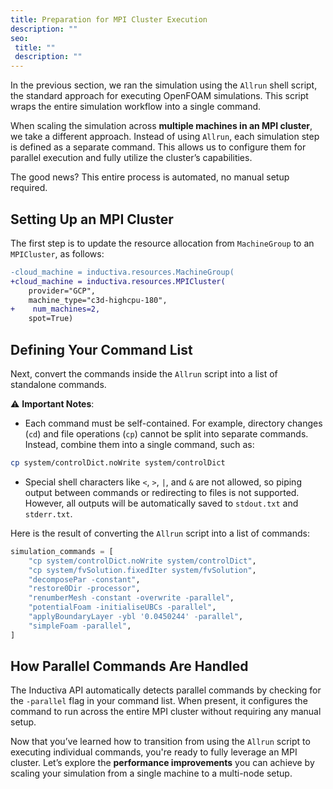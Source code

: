 ```yaml
---
title: Preparation for MPI Cluster Execution
description: ""
seo:
 title: ""
 description: ""
---
```


In the previous section, we ran the simulation using the `Allrun` shell script, the standard approach for executing 
OpenFOAM simulations. This script wraps the entire simulation workflow into a single command.

When scaling the simulation across **multiple machines in an MPI cluster**, we
take a different approach. Instead of using `Allrun`, each simulation step is
defined as a separate command. This allows us to configure them for parallel
execution and fully utilize the cluster’s capabilities.

The good news? This entire process is automated, no manual setup required.

## Setting Up an MPI Cluster
The first step is to update the resource allocation from `MachineGroup` to an `MPICluster`, as follows:

```diff
-cloud_machine = inductiva.resources.MachineGroup(
+cloud_machine = inductiva.resources.MPICluster(
    provider="GCP",
    machine_type="c3d-highcpu-180",
+    num_machines=2,
    spot=True)
```

## Defining Your Command List
Next, convert the commands inside the `Allrun` script into a list of standalone commands.

⚠️ **Important Notes**: 
* Each command must be self-contained. For example, directory changes (`cd`) and file operations (`cp`) cannot be split into separate commands. Instead, combine them into a single command, such as:

```bash
cp system/controlDict.noWrite system/controlDict
```

* Special shell characters like `<`, `>`, `|`, and `&` are not allowed, so piping output between commands or redirecting to files is not supported. However, all outputs will be automatically saved to `stdout.txt` and `stderr.txt`.

Here is the result of converting the `Allrun` script into a list of commands:

```python
simulation_commands = [
    "cp system/controlDict.noWrite system/controlDict",
    "cp system/fvSolution.fixedIter system/fvSolution",
    "decomposePar -constant",
    "restore0Dir -processor",
    "renumberMesh -constant -overwrite -parallel",
    "potentialFoam -initialiseUBCs -parallel",
    "applyBoundaryLayer -ybl '0.0450244' -parallel",
    "simpleFoam -parallel",
]
```

## How Parallel Commands Are Handled
The Inductiva API automatically detects parallel commands
by checking for the `-parallel` flag in your command list. When present, it
configures the command to run across the entire MPI cluster without requiring
any manual setup.

Now that you’ve learned how to transition from using the `Allrun` script to executing individual commands, 
you're ready to fully leverage an MPI cluster. Let’s explore the **performance improvements** you can achieve 
by scaling your simulation from a single machine to a multi-node setup.

